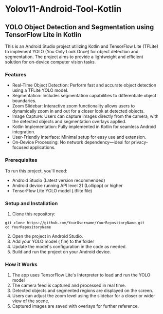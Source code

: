 # Yolov11-Android-Tool-Kotlin
## YOLO Object Detection and Segmentation using TensorFlow Lite in Kotlin
This is an Android Studio project utilizing Kotlin and TensorFlow Lite (TFLite) to implement YOLO (You Only Look Once) for object detection and segmentation. The project aims to provide a lightweight and efficient solution for on-device computer vision tasks.

### Features
- Real-Time Object Detection: Perform fast and accurate object detection using a TFLite YOLO model.
- Segmentation: Includes segmentation capabilities to differentiate object boundaries.
- Zoom Slidebar: Interactive zoom functionality allows users to dynamically zoom in and out for a closer look at detected objects.
- Image Capture: Users can capture images directly from the camera, with the detected objects and segmentation overlays applied.
- Kotlin Implementation: Fully implemented in Kotlin for seamless Android integration.
- User-Friendly Interface: Minimal setup for easy use and extension.
- On-Device Processing: No network dependency—ideal for privacy-focused applications.
### Prerequisites
To run this project, you'll need:
- Android Studio (Latest version recommended)
- Android device running API level 21 (Lollipop) or higher
- TensorFlow Lite YOLO model (.tflite file)

### Setup and Installation
1. Clone this repository:
```
git clone https://github.com/YourUsername/YourRepositoryName.git
cd YourRepositoryName
```
2. Open the project in Android Studio.
3. Add your YOLO model ( file) to the  folder
4. Update the model's configuration in the code as needed.
5. Build and run the project on your Android device.

### How it Works
1. The app uses TensorFlow Lite's Interpreter to load and run the YOLO model
2. The camera feed is captured and processed in real time.
3. Detected objects and segmented regions are displayed on the screen.
4. Users can adjust the zoom level using the slidebar for a closer or wider view of the scene.
5. Captured images are saved with overlays for further reference.
